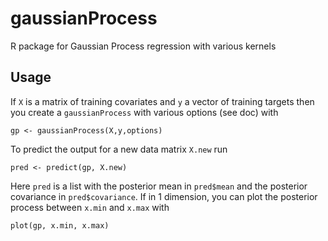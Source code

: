 # gaussianProcess
R package for Gaussian Process regression with various kernels


## Usage
If `X` is a matrix of training covariates and `y` a vector of training targets then you create a `gaussianProcess` with various options (see doc) with

```gp <- gaussianProcess(X,y,options)```

To predict the output for a new data matrix `X.new` run

```pred <- predict(gp, X.new)```

Here `pred` is a list with the posterior mean in `pred$mean` and the posterior covariance in `pred$covariance`. If in 1 dimension, you can plot the posterior process between `x.min` and `x.max` with

```plot(gp, x.min, x.max)```


